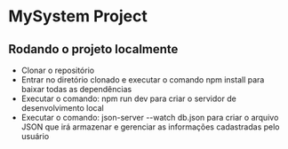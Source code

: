 # MySystem Project

## Rodando o projeto localmente
- Clonar o repositório
- Entrar no diretório clonado e executar o comando npm install para baixar todas as dependências
- Executar o comando: npm run dev para criar o servidor de desenvolvimento local
- Executar o comando: json-server --watch db.json para criar o arquivo JSON que irá armazenar e gerenciar as informações cadastradas pelo usuário
